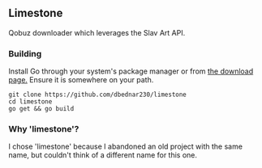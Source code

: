 ## Limestone
Qobuz downloader which leverages the Slav Art API.

### Building
Install Go through your system's package manager or from [the download page.](https://go.dev/dl/) Ensure it is somewhere on your path.

```
git clone https://github.com/dbednar230/limestone
cd limestone
go get && go build
```

### Why 'limestone'?
I chose 'limestone' because I abandoned an old project with the same name, but couldn't think of a different name for this one.